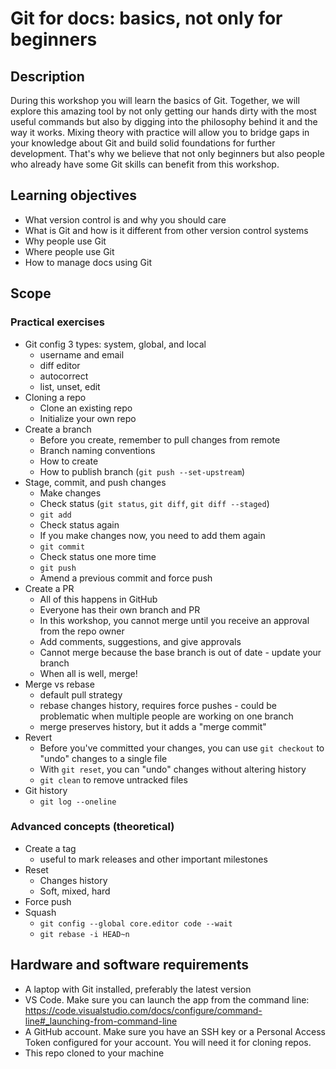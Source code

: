 # Git for docs: basics, not only for beginners

## Description

During this workshop you will learn the basics of Git. Together, we will explore
this amazing tool by not only getting our hands dirty with the most useful
commands but also by digging into the philosophy behind it and the way it works.
Mixing theory with practice will allow you to bridge gaps in your knowledge
about Git and build solid foundations for further development. That's why we
believe that not only beginners but also people who already have some Git skills
can benefit from this workshop.

## Learning objectives

- What version control is and why you should care
- What is Git and how is it different from other version control systems
- Why people use Git
- Where people use Git
- How to manage docs using Git

## Scope

### Practical exercises

- Git config 3 types: system, global, and local
  - username and email
  - diff editor
  - autocorrect
  - list, unset, edit
- Cloning a repo
  - Clone an existing repo
  - Initialize your own repo
- Create a branch
  - Before you create, remember to pull changes from remote
  - Branch naming conventions
  - How to create
  - How to publish branch (`git push --set-upstream`)
- Stage, commit, and push changes
  - Make changes
  - Check status (`git status`, `git diff`, `git diff --staged`)
  - `git add`
  - Check status again
  - If you make changes now, you need to add them again
  - `git commit`
  - Check status one more time
  - `git push`
  - Amend a previous commit and force push
- Create a PR
  - All of this happens in GitHub
  - Everyone has their own branch and PR
  - In this workshop, you cannot merge until you receive an approval from the
    repo owner
  - Add comments, suggestions, and give approvals
  - Cannot merge because the base branch is out of date - update your branch
  - When all is well, merge!
- Merge vs rebase
  - default pull strategy
  - rebase changes history, requires force pushes - could be problematic when
    multiple people are working on one branch
  - merge preserves history, but it adds a "merge commit"
- Revert
  - Before you've committed your changes, you can use `git checkout` to "undo"
    changes to a single file
  - With `git reset`, you can "undo" changes without altering history
  - `git clean` to remove untracked files
- Git history
  - `git log --oneline`

### Advanced concepts (theoretical)

- Create a tag
  - useful to mark releases and other important milestones
- Reset
  - Changes history
  - Soft, mixed, hard
- Force push
- Squash
  - `git config --global core.editor code --wait`
  - `git rebase -i HEAD~n`

## Hardware and software requirements

- A laptop with Git installed, preferably the latest version
- VS Code. Make sure you can launch the app from the command line:
  https://code.visualstudio.com/docs/configure/command-line#_launching-from-command-line
- A GitHub account. Make sure you have an SSH key or a Personal Access Token
  configured for your account. You will need it for cloning repos.
- This repo cloned to your machine
